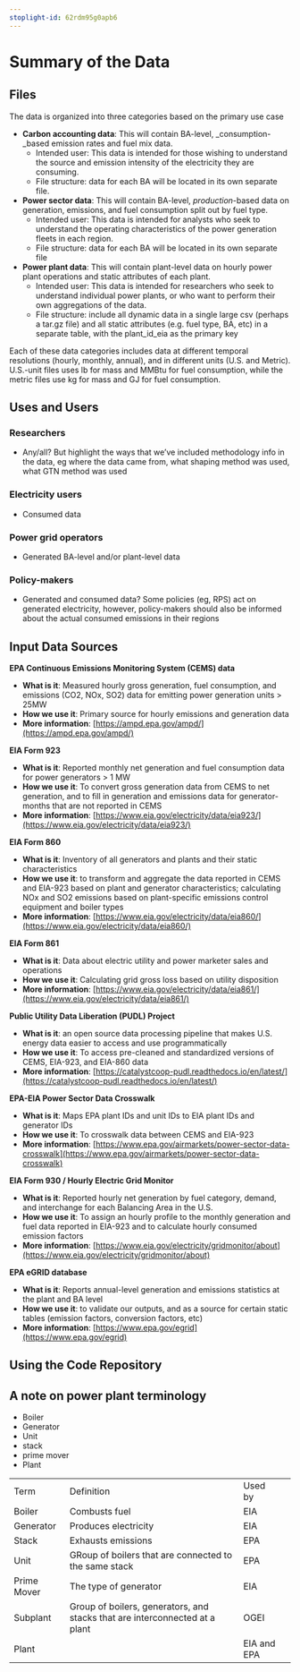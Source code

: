 ```yaml
---
stoplight-id: 62rdm95g0apb6
---
```


# Summary of the Data


## Files

The data is organized into three categories based on the primary use case



* **Carbon accounting data**: This will contain BA-level, _consumption-_based emission rates and fuel mix data. 
    * Intended user: This data is intended for those wishing to understand the source and emission intensity of the electricity they are consuming. 
    * File structure: data for each BA will be located in its own separate file.
* **Power sector data**: This will contain BA-level, _production_-based data on generation, emissions, and fuel consumption split out by fuel type. 
    * Intended user: This data is intended for analysts who seek to understand the operating characteristics of the power generation fleets in each region. 
    * File structure: data for each BA will be located in its own separate file
* **Power plant data**: This will contain plant-level data on hourly power plant operations and  static attributes of each plant. 
    * Intended user: This data is intended for researchers who seek to understand individual power plants, or who want to perform their own aggregations of the data. 
    * File structure: include all dynamic data in a single large csv (perhaps a tar.gz file) and all static attributes (e.g. fuel type, BA, etc) in a separate table, with the plant_id_eia as the primary key

Each of these data categories includes data at different temporal resolutions (hourly, monthly, annual), and in different units (U.S. and Metric). U.S.-unit files uses lb for mass and MMBtu for fuel consumption, while the metric files use kg for mass and GJ for fuel consumption. 


## Uses and Users


### Researchers 



* Any/all? But highlight the ways that we’ve included methodology info in the data, eg where the data came from, what shaping method was used, what GTN method was used


### Electricity users 



* Consumed data 


### Power grid operators 



* Generated BA-level and/or plant-level data


### Policy-makers 



* Generated and consumed data? Some policies (eg, RPS) act on generated electricity, however, policy-makers should also be informed about the actual consumed emissions in their regions 


## Input Data Sources

**EPA Continuous Emissions Monitoring System (CEMS) data**



* **What is it**: Measured hourly gross generation, fuel consumption, and emissions (CO2, NOx, SO2) data for emitting power generation units > 25MW
* **How we use it**: Primary source for hourly emissions and generation data
* **More information**: [https://ampd.epa.gov/ampd/](https://ampd.epa.gov/ampd/) 

**EIA Form 923**



* **What is it**: Reported monthly net generation and fuel consumption data for power generators > 1 MW
* **How we use it**: To convert gross generation data from CEMS to net generation, and to fill in generation and emissions data for generator-months that are not reported in CEMS
* **More information**: [https://www.eia.gov/electricity/data/eia923/](https://www.eia.gov/electricity/data/eia923/) 

**EIA Form 860**



* **What is it**: Inventory of all generators and plants and their static characteristics
* **How we use it**: to transform and aggregate the data reported in CEMS and EIA-923 based on plant and generator characteristics; calculating NOx and SO2 emissions based on plant-specific emissions control equipment and boiler types
* **More information**: [https://www.eia.gov/electricity/data/eia860/](https://www.eia.gov/electricity/data/eia860/) 

**EIA Form 861**



* **What is it**: Data about electric utility and power marketer sales and operations
* **How we use it**: Calculating grid gross loss based on utility disposition
* **More information**: [https://www.eia.gov/electricity/data/eia861/](https://www.eia.gov/electricity/data/eia861/) 

**Public Utility Data Liberation (PUDL) Project**



* **What is it**: an open source data processing pipeline that makes U.S. energy data easier to access and use programmatically
* **How we use it**: To access pre-cleaned and standardized versions of CEMS, EIA-923, and EIA-860 data
* **More information**: [https://catalystcoop-pudl.readthedocs.io/en/latest/](https://catalystcoop-pudl.readthedocs.io/en/latest/) 

**EPA-EIA Power Sector Data Crosswalk**



* **What is it**: Maps EPA plant IDs and unit IDs to EIA plant IDs and generator IDs
* **How we use it**: To crosswalk data between CEMS and EIA-923
* **More information**: [https://www.epa.gov/airmarkets/power-sector-data-crosswalk](https://www.epa.gov/airmarkets/power-sector-data-crosswalk) 

**EIA Form 930 / Hourly Electric Grid Monitor**



* **What is it**: Reported hourly net generation by fuel category, demand, and interchange for each Balancing Area in the U.S. 
* **How we use it**: To assign an hourly profile to the monthly generation and fuel data reported in EIA-923 and to calculate hourly consumed emission factors
* **More information**: [https://www.eia.gov/electricity/gridmonitor/about](https://www.eia.gov/electricity/gridmonitor/about) 

**EPA eGRID database**



* **What is it**: Reports annual-level generation and emissions statistics at the plant and BA level 
* **How we use it**: to validate our outputs, and as a source for certain static tables (emission factors, conversion factors, etc)
* **More information**: [https://www.epa.gov/egrid](https://www.epa.gov/egrid)


## Using the Code Repository


## A note on power plant terminology



* Boiler
* Generator
* Unit
* stack
* prime mover
* Plant

<table>
  <tr>
   <td>
Term
   </td>
   <td>Definition
   </td>
   <td>Used by
   </td>
   <td>
   </td>
  </tr>
  <tr>
   <td>Boiler
   </td>
   <td>Combusts fuel
   </td>
   <td>EIA
   </td>
   <td>
   </td>
  </tr>
  <tr>
   <td>Generator
   </td>
   <td>Produces electricity
   </td>
   <td>EIA
   </td>
   <td>
   </td>
  </tr>
  <tr>
   <td>Stack
   </td>
   <td>Exhausts emissions
   </td>
   <td>EPA
   </td>
   <td>
   </td>
  </tr>
  <tr>
   <td>Unit
   </td>
   <td>GRoup of boilers that are connected to the same stack
   </td>
   <td>EPA
   </td>
   <td>
   </td>
  </tr>
  <tr>
   <td>Prime Mover
   </td>
   <td>The type of generator
   </td>
   <td>EIA
   </td>
   <td>
   </td>
  </tr>
  <tr>
   <td>Subplant
   </td>
   <td>Group of boilers, generators, and stacks that are interconnected at a plant
   </td>
   <td>OGEI
   </td>
   <td>
   </td>
  </tr>
  <tr>
   <td>Plant
   </td>
   <td>
   </td>
   <td>EIA and EPA
   </td>
   <td>
   </td>
  </tr>
</table>
